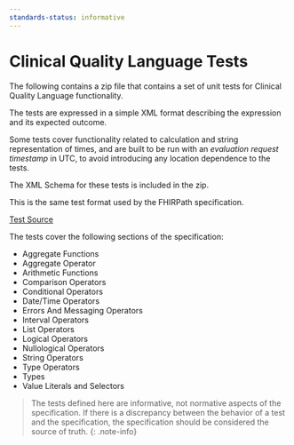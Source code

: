 ```yaml
---
standards-status: informative
---
```


# Clinical Quality Language Tests

The following contains a zip file that contains a set of unit tests for Clinical Quality Language functionality.

The tests are expressed in a simple XML format describing the expression and its expected outcome.

Some tests cover functionality related to calculation and string representation of times, and are built to be run with an _evaluation request timestamp_ in UTC, to avoid introducing any location dependence to the tests.

The XML Schema for these tests is included in the zip.

This is the same test format used by the FHIRPath specification.

[Test Source](tests.zip)

The tests cover the following sections of the specification:

* Aggregate Functions
* Aggregate Operator
* Arithmetic Functions
* Comparison Operators
* Conditional Operators
* Date/Time Operators
* Errors And Messaging Operators
* Interval Operators
* List Operators
* Logical Operators
* Nullological Operators
* String Operators
* Type Operators
* Types
* Value Literals and Selectors

> The tests defined here are informative, not normative aspects of the specification. If there is a discrepancy between the behavior of a test and the specification, the specification should be considered the source of truth.
{: .note-info}